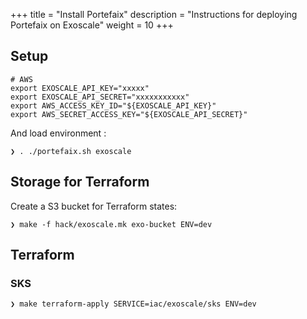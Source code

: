 +++
title = "Install Portefaix"
description = "Instructions for deploying Portefaix on Exoscale"
weight = 10
+++

<a id="exo"></a>

## Setup

```shell
# AWS
export EXOSCALE_API_KEY="xxxxx"
export EXOSCALE_API_SECRET="xxxxxxxxxxx"
export AWS_ACCESS_KEY_ID="${EXOSCALE_API_KEY}"
export AWS_SECRET_ACCESS_KEY="${EXOSCALE_API_SECRET}"
```

And load environment :

```shell
❯ . ./portefaix.sh exoscale
```

## Storage for Terraform

Create a S3 bucket for Terraform states:

```shell
❯ make -f hack/exoscale.mk exo-bucket ENV=dev
```

## Terraform

### SKS

```shell
❯ make terraform-apply SERVICE=iac/exoscale/sks ENV=dev
```
